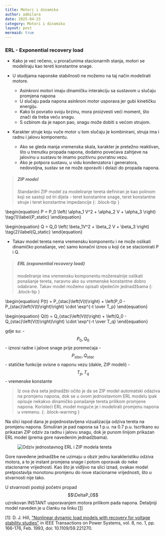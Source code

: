 ```yaml
---
title: Motori i dinamika
author: admilara
date: 2025-04-23
category: Motori i dinamika
layout: post
mermaid: true
---
```


### ERL - Exponential recovery load

- Kako je već rečeno, u proračunima stacionarnih stanja, motori se modeliraju kao
tereti konstantne snage. 
- U studijama naponske stabilnosti ne možemo na taj način modelirati motore.
    - Asinkroni motori imaju dinamičku interakciju sa sustavom u slučaju promjena napona
    - U slučaju pada napona asinkroni motor usporava jer gubi kinetičku energiju.
    - Kako bi povratio svoju brzinu, mora proizvesti veći moment, što znači da treba veću snagu.
    - S ozbirom da je napon pao, snagu može dobiti s većom strujom. 
    
- Karakter struje koju vuče motor u tom slučaju je kombinirani, struja ima i radnu i 
jalovu komponentu. 
    - Ako se gleda manja vremenska skala, karakter je pretežno reaktivan, što u trenutku 
    propada napona, dodatno povećava zahtjeve na jalovinu u sustavu te imamo pozitivnu povratnu vezu.
    - Ako je potpora sustavu, u vidu kondenzatora i generatora, nedovoljna, sustav se ne može 
    oporaviti i dolazi do propada napona. 
    
> ##### **ZIP** model
> Standardni ZIP model za modeliranje tereta definiran je kao polinom koji se sastoji od tri
> dijela - teret konstantne snage, teret konstantne struje i teret konstantne impedancije
{: .block-tip }

\begin{equation}
    P = P_0 \left( \alpha_1 V^2 + \alpha_2 V + \alpha_3 \right)
    \tag{1}\label{P_static}
\end{equation}

\begin{equation}
    Q = Q_0 \left( \beta_1V^2 + \beta_2 V + \beta_3 \right)
    \tag{2}\label{Q_static}
\end{equation}

- Takav model tereta nema vremensku komponentu i ne može oslikati dinamičko
ponašanje, već samo konačni iznos u koji će se stacionirati P i Q. 

> ##### **ERL** (exponential recovery load)
> modeliranje ima vremensku komponentu možerealnije oslikati ponašanje tereta, naravno ako su vremenske konstantne dobro odabrane.
> Takav model možemo opisati sljedećim jednadžbama
{: .block-tip }

\begin{equation}
    P(t) = P_{stac}\left(V(t)\right) + \left(P_0 - P_{stac}\left(V(t)\right)\right) \cdot \exp^{-t \over T_p}
\end{equation}

\begin{equation}
    Q(t) = Q_{stac}\left(V(t)\right) + \left(Q_0 - Q_{stac}\left(V(t)\right)\right) \cdot \exp^{-t \over T_q}
\end{equation}

gdje su:
    - $$P_0, Q_0$$ - iznosi radne i jalove snage prije poremećaja
    - $$P_{stac}, Q_{stac}$$ - statičke funkcije ovisne o naponu vezu (dakle, ZIP modeli)
    - $$T_p, T_q$$ - vremenske konstante 
    
> Iz ova dva seta jednadžbi očito je da se ZIP model automatski odaziva na promjenu napona, dok se u 
> ovom jednostavnom ERL modelu ipak opisuje nekakvo dinamičko ponašanje tereta prilikom promjene napona. 
> Koristeći ERL model moguće je i modelirati promjenu napona u vremenu.
{: .block-warning }
    
Na slici ispod dana je pojednostavljena vizualizacija odziva tereta na promjenu napona. 
Simuliran je pad napona sa 1 p.u. na 0.7 p.u. Iscrtkano su prikazan ZIP odziv za radnu i jalovu snagu, dok
je punom linijom prikazan ERL model (prema gore navedenim jednadžbama).

<figure>
  <img src="{{ site.baseurl }}/assets/gitbook/images/graphs/ERL-vs-ZIP.jpg" alt="Odziv jednostavnog ERL i ZIP modela tereta">
</figure>
    
Gore navedene jednadžbe ne uzimaju u obzir jednu karakteristiku odziva motora, 
a to je instant promjena snage i potom oporavak do neke stacionarne vrijednosti.
Kao što je vidljivo na slici iznad, ovakav model pretpostavlja monotonu promjenu
do nove stacionarne vrijednosti, što u stvarnosti nije tako. 

U stvarnosti postoji početni propad $$\DeltaP_0$$ uzrokovan INSTANT usporavanjem 
motora prilikom pada napona. Detaljniji model naveden je u članku na linku [[1]](https://ieeexplore.ieee.org/document/221270)
    
    




\[1\]: D. J. Hill, ["Nonlinear dynamic load models with recovery for voltage stability studies"](https://ieeexplore.ieee.org/document/221270) 
in IEEE Transactions on Power Systems, vol. 8, no. 1, pp. 166-176, Feb. 1993, doi: 10.1109/59.221270.

   
    
    
    
    
    
    
    
    